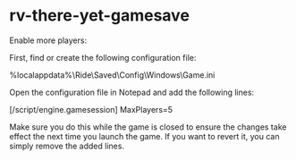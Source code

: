# rv-there-yet-gamesave

Enable more players:

First, find or create the following configuration file:

%localappdata%\Ride\Saved\Config\Windows\Game.ini

Open the configuration file in Notepad and add the following lines:

[/script/engine.gamesession]
MaxPlayers=5

Make sure you do this while the game is closed to ensure the changes take effect the next time you launch the game.
If you want to revert it, you can simply remove the added lines.
